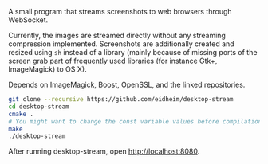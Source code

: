 A small program that streams screenshots to web browsers through WebSocket.

Currently, the images are streamed directly without any streaming compression implemented.
Screenshots are additionally created and resized using `sh` instead of a library (mainly because of
missing ports of the screen grab part of frequently used libraries (for instance Gtk+, ImageMagick) to OS X). 

Depends on ImageMagick, Boost, OpenSSL, and the linked repositories.

```sh
git clone --recursive https://github.com/eidheim/desktop-stream
cd desktop-stream
cmake .
# You might want to change the const variable values before compilation (see main.cpp)
make
./desktop-stream
```

After running desktop-stream, open [http://localhost:8080](http://localhost:8080).
